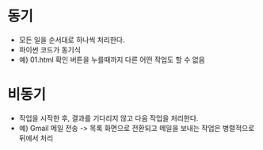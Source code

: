 # 동기
- 모든 일을 순서대로 하나씩 처리한다.
- 파이썬 코드가 동기식
- 예) 01.html 확인 버튼을 누를때까지 다른 어떤 작업도 할 수 없음 

# 비동기
- 작업을 시작한 후, 결과를 기다리지 않고 다음 작업을 처리한다.
- 예) Gmail 메일 전송 -> 목록 화면으로 전환되고 메일을 보내는 작업은 병렬적으로 뒤에서 처리